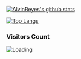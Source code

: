 
[![AlvinReyes's github stats](https://github-readme-stats.vercel.app/api?username=alvin-reyes&theme=gotham&count_private=true&show_icons=true)](https://github.com/anuraghazra/github-readme-stats)

<a href="https://github.com/Harry-Chen">
  <img align="center" alt="Top Langs" src="https://github-readme-stats.vercel.app/api/top-langs/?theme=gotham&username=alvin-reyes&layout=compact" />
</a>

### Visitors Count
<img align="left" src = "https://profile-counter.glitch.me/alvin-reyes/count.svg" alt ="Loading">
